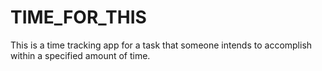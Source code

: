 # TIME_FOR_THIS

This is a time tracking app for a task that someone intends to accomplish within a specified amount of time.

## 

